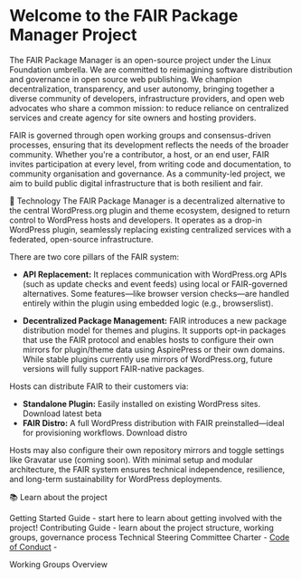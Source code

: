 # Welcome to the FAIR Package Manager Project

The FAIR Package Manager is an open-source project under the Linux Foundation umbrella. We are committed to reimagining software distribution and governance in open source web publishing. We champion decentralization, transparency, and user autonomy, bringing together a diverse community of developers, infrastructure providers, and open web advocates who share a common mission: to reduce reliance on centralized services and create agency for site owners and hosting providers.

FAIR is governed through open working groups and consensus-driven processes, ensuring that its development reflects the needs of the broader community. Whether you're a contributor, a host, or an end user, FAIR invites participation at every level, from writing code and documentation, to community organisation and governance. As a community-led project, we aim to build public digital infrastructure that is both resilient and fair.

🚀 Technology
The FAIR Package Manager is a decentralized alternative to the central WordPress.org plugin and theme ecosystem, designed to return control to WordPress hosts and developers. It operates as a drop-in WordPress plugin, seamlessly replacing existing centralized services with a federated, open-source infrastructure.

There are two core pillars of the FAIR system:

* **API Replacement:** It replaces communication with WordPress.org APIs (such as update checks and event feeds) using local or FAIR-governed alternatives. Some features—like browser version checks—are handled entirely within the plugin using embedded logic (e.g., browserslist).

* **Decentralized Package Management:** FAIR introduces a new package distribution model for themes and plugins. It supports opt-in packages that use the FAIR protocol and enables hosts to configure their own mirrors for plugin/theme data using AspirePress or their own domains. While stable plugins currently use mirrors of WordPress.org, future versions will fully support FAIR-native packages.

Hosts can distribute FAIR to their customers via:

* **Standalone Plugin:** Easily installed on existing WordPress sites. Download latest beta
* **FAIR Distro:** A full WordPress distribution with FAIR preinstalled—ideal for provisioning workflows. Download distro

Hosts may also configure their own repository mirrors and toggle settings like Gravatar use (coming soon). With minimal setup and modular architecture, the FAIR system ensures technical independence, resilience, and long-term sustainability for WordPress deployments.

📚 Learn about the project

Getting Started Guide - start here to learn about getting involved with the project!
Contributing Guide - learn about the project structure, working groups, governance process
Technical Steering Committee Charter - 
[Code of Conduct](https://github.com/fairpm/tsc/blob/main/code-of-conduct.md) - 

Working Groups Overview
